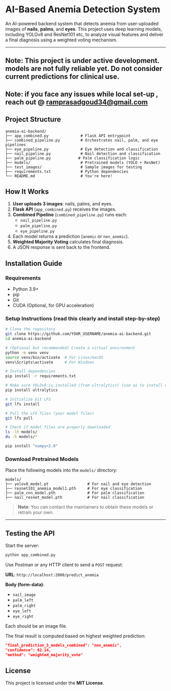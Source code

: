

#  AI-Based Anemia Detection System

An AI-powered backend system that detects anemia from user-uploaded images of **nails**, **palms**, and **eyes**. This project uses deep learning models, including YOLOv8 and ResNet101 etc, to analyze visual features and deliver a final diagnosis using a weighted voting mechanism.

---
## Note:  This project is under active development. models are not fully reliable yet. Do not consider current predictions for clinical use.

## Note: if you face any issues while local set-up , reach  out @ ramprasadgoud34@gmail.com

##  Project Structure

```
anemia-ai-backend/
├── app_combined.py              # Flask API entrypoint
├── combined_pipeline.py         # Orchestrates nail, palm, and eye pipelines
├── eye_pipeline.py              # Eye detection and classification
├── nail_pipeline.py             # Nail detection and classification
├── palm_pipeline.py            # Palm classification logic
├── models/                      # Pretrained models (YOLO + ResNet)
├── test_images/                 # Sample images for testing
├── requirements.txt             # Python dependencies
└── README.md                    # You're here!
```



##  How It Works

1. **User uploads 3 images**: nails, palms, and eyes.
2. **Flask API** (`app_combined.py`) receives the images.
3. **Combined Pipeline** (`combined_pipeline.py`) runs each:
   - `nail_pipeline.py`
   - `palm_pipeline.py`
   - `eye_pipeline.py`
4. Each model returns a prediction (`anemic` or `non_anemic`).
5. **Weighted Majority Voting** calculates final diagnosis.
6. A JSON response is sent back to the frontend.


##  Installation Guide

###  Requirements

- Python 3.9+
- pip
- Git
- CUDA (Optional, for GPU acceleration)

###  Setup Instructions (read this clearly and install step-by-step)

```bash
# Clone the repository
git clone https://github.com/YOUR_USERNAME/anemia-ai-backend.git
cd anemia-ai-backend

# (Optional but recommended) Create a virtual environment
python -m venv venv
source venv/bin/activate  # For Linux/macOS
venv\Scripts\activate     # For Windows

# Install dependencies
pip install -r requirements.txt

# Make sure YOLOv8 is installed (from ultralytics) (use ai to install ultralytics if you face issue)
pip install ultralytics

# Initialize Git LFS
git lfs install

# Pull the LFS files (your model files)
git lfs pull

# Check if model files are properly downloaded
ls -lh models/
du -h models/*

pip install "numpy<2.0" 
```

###  Download Pretrained Models

Place the following models into the `models/` directory:

```
models/
├── yolov8_model.pt                 # For nail and eye detection
├── resnet101_anemia_model1.pth     # For eye classification
├── palm_cnn_model.pth              # For palm classification
├── nail_resnet_model.pth           # For nail classification
```

> **Note**: You can contact the maintainers to obtain these models or retrain your own.

---

##  Testing the API

Start the server:

```bash
python app_combined.py
```

Use Postman or any HTTP client to send a `POST` request:

**URL**: `http://localhost:2000/predict_anemia`

**Body (form-data)**:
- `nail_image`
- `palm_left`
- `palm_right`
- `eye_left`
- `eye_right`

Each should be an image file.


The final result is computed based on highest weighted prediction:
```json
"final_prediction_3_models_combined": "non_anemic",
"confidence": 82.14,
"method": "weighted_majority_vote"
```



##  License

This project is licensed under the **MIT License**.
